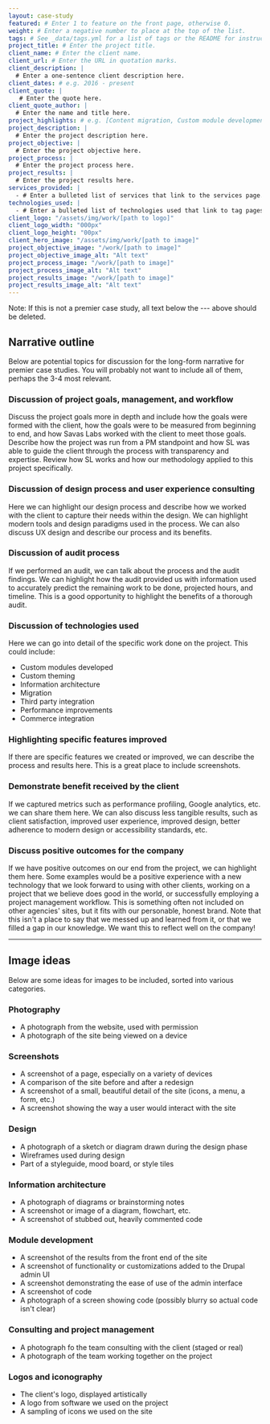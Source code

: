 ```yaml
---
layout: case-study
featured: # Enter 1 to feature on the front page, otherwise 0.
weight: # Enter a negative number to place at the top of the list.
tags: # See _data/tags.yml for a list of tags or the README for instructions on adding a new one
project_title: # Enter the project title.
client_name: # Enter the client name.
client_url: # Enter the URL in quotation marks.
client_description: |
  # Enter a one-sentence client description here.
client_dates: # e.g. 2016 - present
client_quote: |
   # Enter the quote here.
client_quote_author: |
  # Enter the name and title here.
project_highlights: # e.g. [Content migration, Custom module development, User experience enhancement, Dockerized deployment]
project_description: |
  # Enter the project description here.
project_objective: |
  # Enter the project objective here.
project_process: |
  # Enter the project process here.
project_results: |
  # Enter the project results here.
services_provided: |
  - # Enter a bulleted list of services that link to the services page.
technologies_used: |
  - # Enter a bulleted list of technologies used that link to tag pages.
client_logo: "/assets/img/work/[path to logo]"
client_logo_width: "000px"
client_logo_height: "00px"
client_hero_image: "/assets/img/work/[path to image]"
project_objective_image: "/work/[path to image]"
project_objective_image_alt: "Alt text"
project_process_image: "/work/[path to image]"
project_process_image_alt: "Alt text"
project_results_image: "/work/[path to image]"
project_results_image_alt: "Alt text"
---
```


Note: If this is not a premier case study, all text below the --- above should
be deleted.

## Narrative outline

Below are potential topics for discussion for the long-form narrative for
premier case studies. You will probably not want to include all of them,
perhaps the 3-4 most relevant.

### Discussion of project goals, management, and workflow

Discuss the project goals more in depth and include how the goals were formed
with the client, how the goals were to be measured from beginning to end, and
how Savas Labs worked with the client to meet those goals. Describe how the
project was run from a PM standpoint and how SL was able to guide the client
through the process with transparency and expertise. Review how SL works and
how our methodology applied to this project specifically.

### Discussion of design process and user experience consulting

Here we can highlight our design process and describe how we worked with the
client to capture their needs within the design. We can highlight modern tools
and design paradigms used in the process. We can also discuss UX design and
describe our process and its benefits.

### Discussion of audit process

If we performed an audit, we can talk about the process and the audit findings.
We can highlight how the audit provided us with information used to accurately
predict the remaining work to be done, projected hours, and timeline. This is
a good opportunity to highlight the benefits of a thorough audit.

### Discussion of technologies used

Here we can go into detail of the specific work done on the project. This
could include:

- Custom modules developed
- Custom theming
- Information architecture
- Migration
- Third party integration
- Performance improvements
- Commerce integration

### Highlighting specific features improved

If there are specific features we created or improved, we can describe the
process and results here. This is a great place to include screenshots.

### Demonstrate benefit received by the client

If we captured metrics such as performance profiling, Google analytics, etc.
we can share them here. We can also discuss less tangible results, such as
client satisfaction, improved user experience, improved design, better
adherence to modern design or accessibility standards, etc.

### Discuss positive outcomes for the company

If we have positive outcomes on our end from the project, we can highlight them
here. Some examples would be a positive experience with a new technology that we
look forward to using with other clients, working on a project that we believe
does good in the world, or successfully employing a project management workflow.
This is something often not included on other agencies' sites, but it fits
with our personable, honest brand. Note that this isn't a place to say that we
messed up and learned from it, or that we filled a gap in our knowledge. We want
this to reflect well on the company!

---

## Image ideas

Below are some ideas for images to be included, sorted into various categories.

### Photography

- A photograph from the website, used with permission
- A photograph of the site being viewed on a device

### Screenshots

- A screenshot of a page, especially on a variety of devices
- A comparison of the site before and after a redesign
- A screenshot of a small, beautiful detail of the site (icons, a menu, a form, etc.)
- A screenshot showing the way a user would interact with the site

### Design

- A photograph of a sketch or diagram drawn during the design phase
- Wireframes used during design
- Part of a styleguide, mood board, or style tiles

### Information architecture

- A photograph of diagrams or brainstorming notes
- A screenshot or image of a diagram, flowchart, etc.
- A screenshot of stubbed out, heavily commented code

### Module development

- A screenshot of the results from the front end of the site
- A screenshot of functionality or customizations added to the Drupal admin UI
- A screenshot demonstrating the ease of use of the admin interface
- A screenshot of code
- A photograph of a screen showing code (possibly blurry so actual code isn't clear)

### Consulting and project management

- A photograph fo the team consulting with the client (staged or real)
- A photograph of the team working together on the project

### Logos and iconography

- The client's logo, displayed artistically
- A logo from software we used on the project
- A sampling of icons we used on the site
